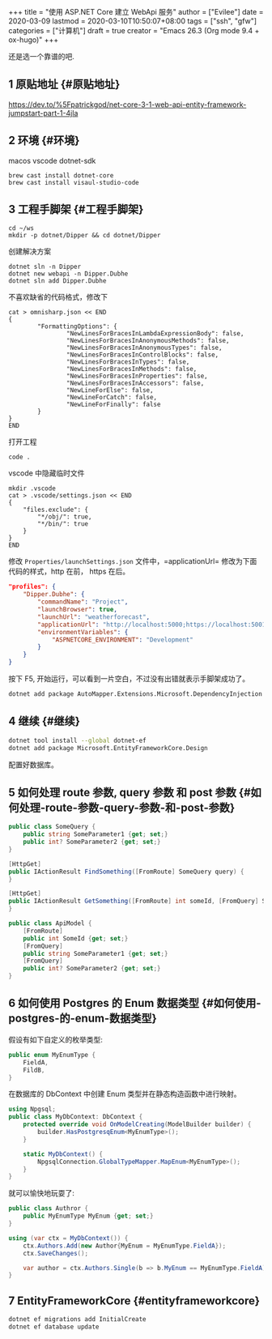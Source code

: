 +++
title = "使用 ASP.NET Core 建立 WebApi 服务"
author = ["Evilee"]
date = 2020-03-09
lastmod = 2020-03-10T10:50:07+08:00
tags = ["ssh", "gfw"]
categories = ["计算机"]
draft = true
creator = "Emacs 26.3 (Org mode 9.4 + ox-hugo)"
+++

还是选一个靠谱的吧.

<!--more-->


## <span class="section-num">1</span> 原贴地址 {#原贴地址}

<https://dev.to/%5Fpatrickgod/net-core-3-1-web-api-entity-framework-jumpstart-part-1-4jla>


## <span class="section-num">2</span> 环境 {#环境}

macos
vscode
dotnet-sdk

```text
brew cast install dotnet-core
brew cast install visaul-studio-code
```


## <span class="section-num">3</span> 工程手脚架 {#工程手脚架}

```text
cd ~/ws
mkdir -p dotnet/Dipper && cd dotnet/Dipper
```

创建解决方案

```text
dotnet sln -n Dipper
dotnet new webapi -n Dipper.Dubhe
dotnet sln add Dipper.Dubhe
```

不喜欢缺省的代码格式，修改下

```text
cat > omnisharp.json << END
{
        "FormattingOptions": {
                "NewLinesForBracesInLambdaExpressionBody": false,
                "NewLinesForBracesInAnonymousMethods": false,
                "NewLinesForBracesInAnonymousTypes": false,
                "NewLinesForBracesInControlBlocks": false,
                "NewLinesForBracesInTypes": false,
                "NewLinesForBracesInMethods": false,
                "NewLinesForBracesInProperties": false,
                "NewLinesForBracesInAccessors": false,
                "NewLineForElse": false,
                "NewLineForCatch": false,
                "NewLineForFinally": false
        }
}
END
```

打开工程

```text
code .
```

vscode 中隐藏临时文件

```text
mkdir .vscode
cat > .vscode/settings.json << END
{
    "files.exclude": {
        "*/obj/": true,
        "*/bin/": true
    }
}
END
```

修改 `Properties/launchSettings.json` 文件中，=applicationUrl= 修改为下面代码的样式，http 在前， https 在后。

```json
"profiles": {
    "Dipper.Dubhe": {
        "commandName": "Project",
        "launchBrowser": true,
        "launchUrl": "weatherforecast",
        "applicationUrl": "http://localhost:5000;https://localhost:5001",
        "environmentVariables": {
            "ASPNETCORE_ENVIRONMENT": "Development"
        }
    }
}
```

按下 F5, 开始运行，可以看到一片空白，不过没有出错就表示手脚架成功了。

```sh
dotnet add package AutoMapper.Extensions.Microsoft.DependencyInjection
```


## <span class="section-num">4</span> 继续 {#继续}

```sh
dotnet tool install --global dotnet-ef
dotnet add package Microsoft.EntityFrameworkCore.Design
```

配置好数据库。


## <span class="section-num">5</span> 如何处理 route 参数, query 参数 和 post 参数 {#如何处理-route-参数-query-参数-和-post-参数}

```csharp
public class SomeQuery {
    public string SomeParameter1 {get; set;}
    public int? SomeParameter2 {get; set;}
}

[HttpGet]
public IActionResult FindSomething([FromRoute] SomeQuery query) {
}

[HttpGet]
public IActionResult GetSomething([FromRoute] int someId, [FromQuery] SomeQuery query) {
}

public class ApiModel {
    [FromRoute]
    public int SomeId {get; set;}
    [FromQuery]
    public string SomeParameter1 {get; set;}
    [FromQuery]
    public int? SomeParameter2 {get; set;}
}
```


## <span class="section-num">6</span> 如何使用 Postgres 的 Enum 数据类型 {#如何使用-postgres-的-enum-数据类型}

假设有如下自定义的枚举类型:

```csharp
public enum MyEnumType {
    FieldA,
    FildB,
}

```

在数据库的 DbContext 中创建 Enum 类型并在静态构造函数中进行映射。

```csharp
using Npgsql;
public class MyDbContext: DbContext {
    protected override void OnModelCreating(ModelBuilder builder) {
        builder.HasPostgresqEnum<MyEnumType>();
    }

    static MyDbContext() {
        NpgsqlConnection.GlobalTypeMapper.MapEnum<MyEnumType>();
    }
}
```

就可以愉快地玩耍了:

```csharp
public class Authror {
    public MyEnumType MyEnum {get; set;}
}

using (var ctx = MyDbContext()) {
    ctx.Authors.Add(new Author{MyEnum = MyEnumType.FieldA});
    ctx.SaveChanges();

    var author = ctx.Authors.Single(b => b.MyEnum == MyEnumType.FieldA);
}
```


## <span class="section-num">7</span> EntityFrameworkCore {#entityframeworkcore}

```sh
dotnet ef migrations add InitialCreate
dotnet ef database update
```
